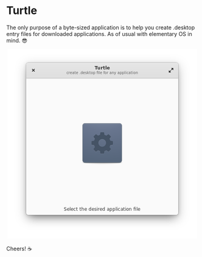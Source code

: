 # Turtle

The only purpose of a byte-sized application is to help you create .desktop entry files for downloaded applications.
As of usual with elementary OS in mind. 😎

<div align=center>

  ![Turtle application window](data/images/turtle-screenshot.png)

</div>

Cheers! ☕️

